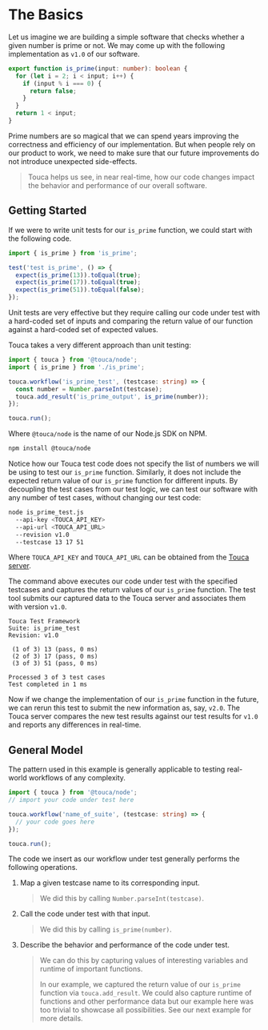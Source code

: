 # The Basics

Let us imagine we are building a simple software that checks whether a given
number is prime or not. We may come up with the following implementation as
`v1.0` of our software.

```ts
export function is_prime(input: number): boolean {
  for (let i = 2; i < input; i++) {
    if (input % i === 0) {
      return false;
    }
  }
  return 1 < input;
}
```

Prime numbers are so magical that we can spend years improving the correctness
and efficiency of our implementation. But when people rely on our product to
work, we need to make sure that our future improvements do not introduce
unexpected side-effects.

> Touca helps us see, in near real-time, how our code changes impact the
> behavior and performance of our overall software.

## Getting Started

If we were to write unit tests for our `is_prime` function, we could start with
the following code.

```ts
import { is_prime } from 'is_prime';

test('test is_prime', () => {
  expect(is_prime(13)).toEqual(true);
  expect(is_prime(17)).toEqual(true);
  expect(is_prime(51)).toEqual(false);
});
```

Unit tests are very effective but they require calling our code under test with
a hard-coded set of inputs and comparing the return value of our function
against a hard-coded set of expected values.

Touca takes a very different approach than unit testing:

```ts
import { touca } from '@touca/node';
import { is_prime } from './is_prime';

touca.workflow('is_prime_test', (testcase: string) => {
  const number = Number.parseInt(testcase);
  touca.add_result('is_prime_output', is_prime(number));
});

touca.run();
```

Where `@touca/node` is the name of our Node.js SDK on NPM.

```bash
npm install @touca/node
```

Notice how our Touca test code does not specify the list of numbers we will be
using to test our `is_prime` function. Similarly, it does not include the
expected return value of our `is_prime` function for different inputs. By
decoupling the test cases from our test logic, we can test our software with any
number of test cases, without changing our test code:

```bash
node is_prime_test.js
  --api-key <TOUCA_API_KEY>
  --api-url <TOUCA_API_URL>
  --revision v1.0
  --testcase 13 17 51
```

Where `TOUCA_API_KEY` and `TOUCA_API_URL` can be obtained from the
[Touca server](https://app.touca.io).

The command above executes our code under test with the specified testcases and
captures the return values of our `is_prime` function. The test tool submits our
captured data to the Touca server and associates them with version `v1.0`.

```text
Touca Test Framework
Suite: is_prime_test
Revision: v1.0

 (1 of 3) 13 (pass, 0 ms)
 (2 of 3) 17 (pass, 0 ms)
 (3 of 3) 51 (pass, 0 ms)

Processed 3 of 3 test cases
Test completed in 1 ms
```

Now if we change the implementation of our `is_prime` function in the future, we
can rerun this test to submit the new information as, say, `v2.0`. The Touca
server compares the new test results against our test results for `v1.0` and
reports any differences in real-time.

## General Model

The pattern used in this example is generally applicable to testing real-world
workflows of any complexity.

```ts
import { touca } from '@touca/node';
// import your code under test here

touca.workflow('name_of_suite', (testcase: string) => {
  // your code goes here
});

touca.run();
```

The code we insert as our workflow under test generally performs the following
operations.

1.  Map a given testcase name to its corresponding input.

    > We did this by calling `Number.parseInt(testcase)`.

2.  Call the code under test with that input.

    > We did this by calling `is_prime(number)`.

3.  Describe the behavior and performance of the code under test.

    > We can do this by capturing values of interesting variables and runtime of
    > important functions.
    >
    > In our example, we captured the return value of our `is_prime` function
    > via `touca.add_result`. We could also capture runtime of functions and
    > other performance data but our example here was too trivial to showcase
    > all possibilities. See our next example for more details.
